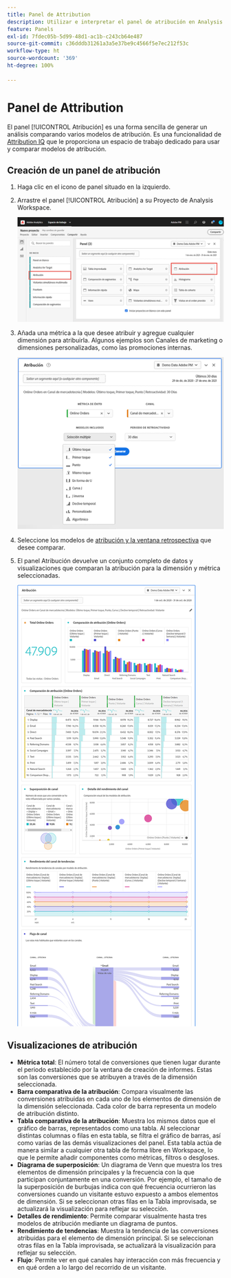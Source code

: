 ```yaml
---
title: Panel de Attribution
description: Utilizar e interpretar el panel de atribución en Analysis Workspace.
feature: Panels
exl-id: 7fdec05b-5d99-48d1-ac1b-c243cb64e487
source-git-commit: c36dddb31261a3a5e37be9c4566f5e7ec212f53c
workflow-type: ht
source-wordcount: '369'
ht-degree: 100%

---
```


# Panel de Attribution

El panel [!UICONTROL Atribución] es una forma sencilla de generar un análisis comparando varios modelos de atribución. Es una funcionalidad de [Attribution IQ](../attribution/overview.md) que le proporciona un espacio de trabajo dedicado para usar y comparar modelos de atribución.

## Creación de un panel de atribución

1. Haga clic en el icono de panel situado en la izquierdo.
1. Arrastre el panel [!UICONTROL Atribución] a su Proyecto de Analysis Workspace.

   ![Nuevo panel de atribución](assets/Attribution_Panel_1.png)

1. Añada una métrica a la que desee atribuir y agregue cualquier dimensión para atribuirla. Algunos ejemplos son Canales de marketing o dimensiones personalizadas, como las promociones internas.

   ![Seleccionar dimensión y métrica](assets/attribution_panel2.png)

1. Seleccione los modelos de [atribución y la ventana retrospectiva](../attribution/models.md) que desee comparar.

1. El panel Atribución devuelve un conjunto completo de datos y visualizaciones que comparan la atribución para la dimensión y métrica seleccionadas.

   ![Visualizaciones de atribución](assets/attr_panel_vizs.png)

## Visualizaciones de atribución

* **Métrica total**: El número total de conversiones que tienen lugar durante el periodo establecido por la ventana de creación de informes. Estas son las conversiones que se atribuyen a través de la dimensión seleccionada.
* **Barra comparativa de la atribución**: Compara visualmente las conversiones atribuidas en cada uno de los elementos de dimensión de la dimensión seleccionada. Cada color de barra representa un modelo de atribución distinto.
* **Tabla comparativa de la atribución**: Muestra los mismos datos que el gráfico de barras, representados como una tabla. Al seleccionar distintas columnas o filas en esta tabla, se filtra el gráfico de barras, así como varias de las demás visualizaciones del panel. Esta tabla actúa de manera similar a cualquier otra tabla de forma libre en Workspace, lo que le permite añadir componentes como métricas, filtros o desgloses.
* **Diagrama de superposición**: Un diagrama de Venn que muestra los tres elementos de dimensión principales y la frecuencia con la que participan conjuntamente en una conversión. Por ejemplo, el tamaño de la superposición de burbujas indica con qué frecuencia ocurrieron las conversiones cuando un visitante estuvo expuesto a ambos elementos de dimensión. Si se seleccionan otras filas en la Tabla improvisada, se actualizará la visualización para reflejar su selección.
* **Detalles de rendimiento**: Permite comparar visualmente hasta tres modelos de atribución mediante un diagrama de puntos.
* **Rendimiento de tendencias**: Muestra la tendencia de las conversiones atribuidas para el elemento de dimensión principal. Si se seleccionan otras filas en la Tabla improvisada, se actualizará la visualización para reflejar su selección.
* **Flujo**: Permite ver en qué canales hay interacción con más frecuencia y en qué orden a lo largo del recorrido de un visitante.

